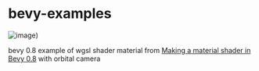 # bevy-examples

![image](https://user-images.githubusercontent.com/14217/187978963-8aad5bf2-789c-4151-b3cc-2b51529a5cd3.png))

bevy 0.8 example of wgsl shader material from [Making a material shader in Bevy 0.8](https://www.youtube.com/watch?v=O6A_nVmpvhc) with orbital camera
